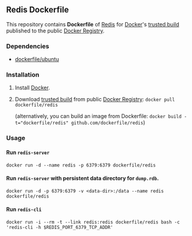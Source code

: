 ## Redis Dockerfile


This repository contains **Dockerfile** of [Redis](http://redis.io/) for [Docker](https://www.docker.io/)'s [trusted build](https://index.docker.io/u/dockerfile/redis/) published to the public [Docker Registry](https://index.docker.io/).


### Dependencies

* [dockerfile/ubuntu](http://dockerfile.github.io/#/ubuntu)


### Installation

1. Install [Docker](https://www.docker.io/).

2. Download [trusted build](https://index.docker.io/u/dockerfile/redis/) from public [Docker Registry](https://index.docker.io/): `docker pull dockerfile/redis`

   (alternatively, you can build an image from Dockerfile: `docker build -t="dockerfile/redis" github.com/dockerfile/redis`)


### Usage

#### Run `redis-server`

    docker run -d --name redis -p 6379:6379 dockerfile/redis

#### Run `redis-server` with persistent data directory for `dump.rdb`.

    docker run -d -p 6379:6379 -v <data-dir>:/data --name redis dockerfile/redis

#### Run `redis-cli`

    docker run -i --rm -t --link redis:redis dockerfile/redis bash -c 'redis-cli -h $REDIS_PORT_6379_TCP_ADDR'
